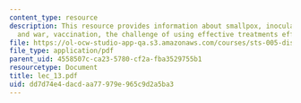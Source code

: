 ```yaml
---
content_type: resource
description: This resource provides information about smallpox, inoculation, inoculation
  and war, vaccination, the challenge of using effective treatments effectively.
file: https://ol-ocw-studio-app-qa.s3.amazonaws.com/courses/sts-005-disease-and-society-in-america-fall-2005/dd7d74e4dacdaa77979e965c9d2a5ba3_lec_13.pdf
file_type: application/pdf
parent_uid: 4558507c-ca23-5780-cf2a-fba3529755b1
resourcetype: Document
title: lec_13.pdf
uid: dd7d74e4-dacd-aa77-979e-965c9d2a5ba3
---
```

